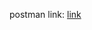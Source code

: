 postman link: [link](https://api.postman.com/collections/31364204-b282e90e-e801-4c5b-b82d-29436c8ce67d?access_key=PMAT-01HFYEH2X2HK984Z0BPQ4QM3ZY)
